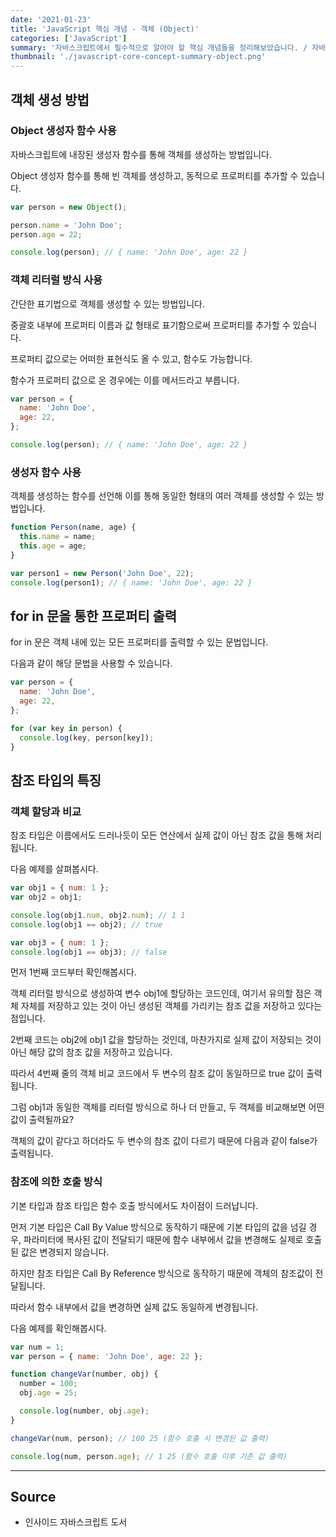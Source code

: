 ```yaml
---
date: '2021-01-23'
title: 'JavaScript 핵심 개념 - 객체 (Object)'
categories: ['JavaScript']
summary: '자바스크립트에서 필수적으로 알아야 할 핵심 개념들을 정리해보았습니다. / 자바스크립트에서의 객체 (Object)'
thumbnail: './javascript-core-concept-summary-object.png'
---
```


## 객체 생성 방법

### Object 생성자 함수 사용

자바스크립트에 내장된 생성자 함수를 통해 객체를 생성하는 방법입니다.

Object 생성자 함수를 통해 빈 객체를 생성하고, 동적으로 프로퍼티를 추가할 수 있습니다.

```jsx
var person = new Object();

person.name = 'John Doe';
person.age = 22;

console.log(person); // { name: 'John Doe', age: 22 }
```

### 객체 리터럴 방식 사용

간단한 표기법으로 객체를 생성할 수 있는 방법입니다.

중괄호 내부에 프로퍼티 이름과 값 형태로 표기함으로써 프로퍼티를 추가할 수 있습니다.

프로퍼티 값으로는 어떠한 표현식도 올 수 있고, 함수도 가능합니다.

함수가 프로퍼티 값으로 온 경우에는 이를 메서드라고 부릅니다.

```jsx
var person = {
  name: 'John Doe',
  age: 22,
};

console.log(person); // { name: 'John Doe', age: 22 }
```

### 생성자 함수 사용

객체를 생성하는 함수를 선언해 이를 통해 동일한 형태의 여러 객체를 생성할 수 있는 방법입니다.

```jsx
function Person(name, age) {
  this.name = name;
  this.age = age;
}

var person1 = new Person('John Doe', 22);
console.log(person1); // { name: 'John Doe', age: 22 }
```

## for in 문을 통한 프로퍼티 출력

for in 문은 객체 내에 있는 모든 프로퍼티를 출력할 수 있는 문법입니다.

다음과 같이 해당 문법을 사용할 수 있습니다.

```jsx
var person = {
  name: 'John Doe',
  age: 22,
};

for (var key in person) {
  console.log(key, person[key]);
}
```

## 참조 타입의 특징

### 객체 할당과 비교

참조 타입은 이름에서도 드러나듯이 모든 연산에서 실제 값이 아닌 참조 값을 통해 처리됩니다.

다음 예제를 살펴봅시다.

```jsx
var obj1 = { num: 1 };
var obj2 = obj1;

console.log(obj1.num, obj2.num); // 1 1
console.log(obj1 == obj2); // true

var obj3 = { num: 1 };
console.log(obj1 == obj3); // false
```

먼저 1번째 코드부터 확인해봅시다.

객체 리터럴 방식으로 생성하여 변수 obj1에 할당하는 코드인데, 여기서 유의할 점은 객체 자체를 저장하고 있는 것이 아닌 생성된 객체를 가리키는 참조 값을 저장하고 있다는 점입니다.

2번째 코드는 obj2에 obj1 값을 할당하는 것인데, 마찬가지로 실제 값이 저장되는 것이 아닌 해당 값의 참조 값을 저장하고 있습니다.

따라서 4번째 줄의 객체 비교 코드에서 두 변수의 참조 값이 동일하므로 true 값이 출력됩니다.

그럼 obj1과 동일한 객체를 리터럴 방식으로 하나 더 만들고, 두 객체를 비교해보면 어떤 값이 출력될까요?

객체의 값이 같다고 하더라도 두 변수의 참조 값이 다르기 때문에 다음과 같이 false가 출력됩니다.

### 참조에 의한 호출 방식

기본 타입과 참조 타입은 함수 호출 방식에서도 차이점이 드러납니다.

먼저 기본 타입은 Call By Value 방식으로 동작하기 때문에 기본 타입의 값을 넘길 경우, 파라미터에 복사된 값이 전달되기 때문에 함수 내부에서 값을 변경해도 실제로 호출된 값은 변경되지 않습니다.

하지만 참조 타입은 Call By Reference 방식으로 동작하기 때문에 객체의 참조값이 전달됩니다.

따라서 함수 내부에서 값을 변경하면 실제 값도 동일하게 변경됩니다.

다음 예제를 확인해봅시다.

```jsx
var num = 1;
var person = { name: 'John Doe', age: 22 };

function changeVar(number, obj) {
  number = 100;
  obj.age = 25;

  console.log(number, obj.age);
}

changeVar(num, person); // 100 25 (함수 호출 시 변경된 값 출력)

console.log(num, person.age); // 1 25 (함수 호출 이후 기존 값 출력)
```

---

## Source

- 인사이드 자바스크립트 도서
